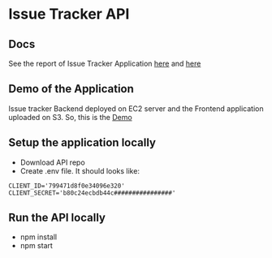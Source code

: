 # Issue Tracker API

## Docs
See the report of Issue Tracker Application [here](https://github.com/avounotr/issue-tracker-app/blob/master/docs/IssueTrackerReport.pdf) and
[here](https://s3.eu-central-1.amazonaws.com/asterios-issue-tracker/IssueTrackerReport.pdf)

## Demo of the Application
Issue tracker Backend deployed on EC2 server and the Frontend application uploaded on
S3. So, this is the [Demo](http://asterios-issue-tracker.s3-website.eu-central-1.amazonaws.com/)

## Setup the application locally  

- Download API repo
- Create .env file. It should looks like:  

```
CLIENT_ID='799471d8f0e34096e320'
CLIENT_SECRET='b80c24ecbdb44c################'
```  

## Run the API locally

- npm install
- npm start
